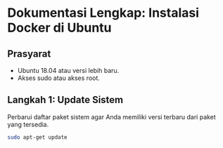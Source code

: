 # Dokumentasi Lengkap: Instalasi Docker di Ubuntu

## Prasyarat

- Ubuntu 18.04 atau versi lebih baru.
- Akses sudo atau akses root.

## Langkah 1: Update Sistem

Perbarui daftar paket sistem agar Anda memiliki versi terbaru dari paket yang tersedia.

```sh
sudo apt-get update
```

